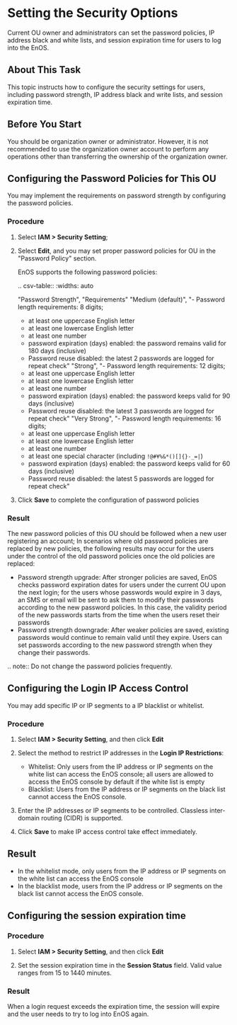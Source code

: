 ﻿# Setting the Security Options
Current OU owner and administrators can set the password policies, IP address black and white lists, and session expiration time for users to log into the EnOS.

## About This Task

This topic instructs how to configure the security settings for users, including password strength, IP address black and write lists, and session expiration time.

## Before You Start

  You should be organization owner or administrator. However, it is not recommended to use the organization owner account to perform any operations other than transferring the ownership of the organization owner.

## Configuring the Password Policies for This OU

You may implement the requirements on password strength by configuring the password policies.

### Procedure

1. Select **IAM > Security Setting**;

2. Select **Edit**, and you may set proper password policies for OU in the "Password Policy" section.
   
   EnOS supports the following password policies:

   .. csv-table::
      :widths: auto

      "Password Strength", "Requirements"
      "Medium (default)", "- Password length requirements: 8 digits;
      - at least one uppercase English letter
      - at least one lowercase English letter
      - at least one number
      - password expiration (days) enabled: the password remains valid for 180 days (inclusive)
      - Password reuse disabled: the latest 2 passwords are logged for repeat check"
      "Strong", "- Password length requirements: 12 digits;
      - at least one uppercase English letter
      - at least one lowercase English letter
      - at least one number
      - password expiration (days) enabled: the password keeps valid for 90 days (inclusive)
      - Password reuse disabled: the latest 3 passwords are logged for repeat check"
      "Very Strong", "- Password length requirements: 16 digits;
      - at least one uppercase English letter
      - at least one lowercase English letter
      - at least one number
      - at least one special character (including `!@#¥%&*()[]{}-_=|`)
      - password expiration (days) enabled: the password keeps valid for 60 days (inclusive)
      - Password reuse disabled: the latest 5 passwords are logged for repeat check"

3. Click **Save** to complete the configuration of password policies

### Result

The new password policies of this OU should be followed when a new user registering an account; In scenarios where old password policies are replaced by new policies, the following results may occur for the users under the control of the old password policies once the old policies are replaced:

- Password strength upgrade: After stronger policies are saved, EnOS checks password expiration dates for users under the current OU upon the next login; for the users whose passwords would expire in 3 days, an SMS or email will be sent to ask them to modify their passwords according to the new password policies. In this case, the validity period of the new passwords starts from the time when the users reset their passwords 
- Password strength downgrade: After weaker policies are saved, existing passwords would continue to remain valid until they expire. Users can set passwords according to the new password strength when they change their passwords.

.. note:: Do not change the password policies frequently.

## Configuring the Login IP Access Control

You may add specific IP or IP segments to a IP blacklist or whitelist.

### Procedure

1. Select **IAM > Security Setting**, and then click **Edit**
   
2. Select the method to restrict IP addresses in the **Login IP Restrictions**:
   - Whitelist: Only users from the IP address or IP segments on the white list can access the EnOS console; all users are allowed to access the EnOS console by default if the white list is empty
   - Blacklist: Users from the IP address or IP segments on the black list cannot access the EnOS console.
  
3. Enter the IP addresses or IP segments to be controlled. Classless inter-domain routing (CIDR) is supported.

4. Click **Save** to make IP access control take effect immediately.

## Result

- In the whitelist mode, only users from the IP address or IP segments on the white list can access the EnOS console
- In the blacklist mode, users from the IP address or IP segments on the black list cannot access the EnOS console.

## Configuring the session expiration time


### Procedure

1. Select **IAM > Security Setting**, and then click **Edit**
   
2. Set the session expiration time in the **Session Status** field. Valid value ranges from 15 to 1440 minutes.

### Result

When a login request exceeds the expiration time, the session will expire and the user needs to try to log into EnOS again.
